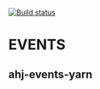 [![Build status](https://ci.appveyor.com/api/projects/status/4nan0sgok2jnqofa/branch/main?svg=true)](https://ci.appveyor.com/project/borison4ik/ahj-events-yarn/branch/main)

# EVENTS

## ahj-events-yarn
